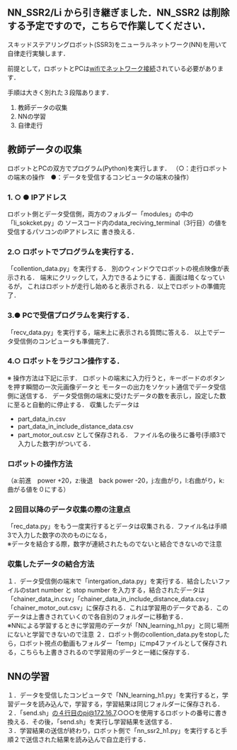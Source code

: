 ## NN_SSR2/Li から引き継ぎました．NN_SSR2 は削除する予定ですので，こちらで作業してください．

スキッドステアリングロボット(SSR3)をニューラルネットワーク(NN)を用いて
自律走行実験します．

前提として，ロボットとPCは[wifiでネットワーク接続](https://github.com/HondaLab/Robot-Intelligence/wiki/wifi%E3%81%AE%E8%A8%AD%E5%AE%9A)されている必要があります．

手順は大きく別れた３段階あります．
1. 教師データの収集
2. NNの学習
3. 自律走行


## 教師データの収集
ロボットとPCの双方でプログラム(Python)を実行します．
（○：走行ロボットの端末の操作　●：データを受信するコンピュータの端末の操作）<br>
### 1. ○ ●  IPアドレス
ロボット側とデータ受信側，両方のフォルダー「modules」の中の「li_sokcket.py」の
ソースコード内のdata_reciving_terminal（3行目）の値を受信するパソコンのIPアドレスに
書き換える．<br>

### 2.○  ロボットでプログラムを実行する．
「collention_data.py」を実行する．
別のウィンドウでロボットの視点映像が表示される．
端末にクリックして，入力できるようにする．画面は暗くなっているが，
これはロボットが走行し始めると表示される．以上でロボットの準備完了．<br>

### 3.●  PCで受信プログラムを実行する．
「recv_data.py」を実行する，端末上に表示される質問に答える．
以上でデータ受信側のコンピュータも準備完了．<br>

### 4.○  ロボットをラジコン操作する．
※ 操作方法は下記に示す．
ロボットの端末に入力行うと，キーボードのボタンを押す瞬間の一次元画像データと
モーターの出力をソケット通信でデータ受信側に送信する．
データ受信側の端末に受けたデータの数を表示し，設定した数に至ると自動的に停止する．
収集したデータは
 - part_data_in.csv
 - part_data_in_include_distance_data.csv
 - part_motor_out.csv
として保存される．
ファイル名の後ろに番号(手順3で入力した数字)がついてる．<br>

### ロボットの操作方法
（a:前進　power +20，z:後退　back power -20，j:左曲がり，l:右曲がり，k:曲がる値を０にする）<br>

### ２回目以降のデータ収集の際の注意点<br>
「rec_data.py」をもう一度実行するとデータは収集される．ファイル名は手順3で入力した数字の次のものになる，<br>※データを結合する際，数字が連続されたものでないと結合できないので注意<br>

### 収集したデータの結合方法<br>
１．データ受信側の端末で「intergation_data.py」を実行する．結合したいファイルのstart number と stop number を入力する，結合されたデータは「chainer_data_in.csv」「chainer_data_in_include_distance_data.csv」「chainer_motor_out.csv」に保存される．これは学習用のデータである．このデータは上書きされていくので各自別のフォルダーに移動する．<br>
※NNによる学習するときに学習用のデータが「NN_learning_h1.py」と同じ場所にないと学習できないので注意
２．ロボット側のcollention_data.pyをstopしたら，ロボット視点の動画もフォルダー「temp」にmp4ファイルとして保存される，こちらも上書きされるので学習用のデータと一緒に保存する．<br>

## NNの学習<br>
１．データを受信したコンピュータで「NN_learning_h1.py」を実行すると，学習データを読み込んで，学習する，学習結果は同じフォルダーに保存される．<br>
２．「send.sh」の４行目のpi@172.16.7.○○○を使用するロボットの番号に書き換える．その後，「send.sh」を実行し学習結果を送信する．<br>
３．学習結果の送信が終わり，ロボット側で「nn_ssr2_h1.py」を実行すると手順２で送信された結果を読み込んで自立走行する．<br>
